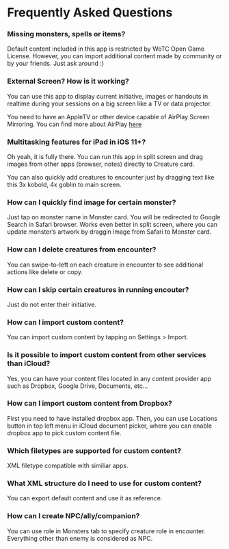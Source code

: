 # Frequently Asked Questions

### Missing monsters, spells or items?

Default content included in this app is restricted by WoTC Open Game License. However, you can import additional content made by community or by your friends. Just ask around :)

### External Screen? How is it working?

You can use this app to display current initiative, images or handouts in realtime during your sessions on a big screen like a TV or data projector.

You need to have an AppleTV or other device capable of AirPlay Screen Mirroring. You can find more about AirPlay [here](https://support.apple.com/en-au/HT204289)

### Multitasking features for iPad in iOS 11+?

Oh yeah, it is fully there. You can run this app in split screen and drag images from other apps (browser, notes) directly to Creature card.

You can also quickly add creatures to encounter just by dragging text like this 3x kobold, 4x goblin to main screen.

### How can I quickly find image for certain monster?

Just tap on monster name in Monster card. You will be redirected to Google Search in Safari browser. Works even better in split screen, where you can update monster’s artwork by draggin image from Safari to Monster card.

### How can I delete creatures from encounter?

You can swipe-to-left on each creature in encounter to see additional actions like delete or copy.

### How can I skip certain creatures in running encouter?

Just do not enter their initiative.

### How can I import custom content?

You can import custom content by tapping on Settings > Import.

### Is it possible to import custom content from other services than iCloud?

Yes, you can have your content files located in any content provider app such as Dropbox, Google Drive, Documents, etc…

### How can I import custom content from Dropbox?

First you need to have installed dropbox app. Then, you can use Locations button in top left menu in iCloud document picker, where you can enable dropbox app to pick custom content file.

### Which filetypes are supported for custom content?

XML filetype compatible with similiar apps.

### What XML structure do I need to use for custom content?

You can export default content and use it as reference.

###  How can I create NPC/ally/companion?

You can use role in Monsters tab to specify creature role in encounter. Everything other than enemy is considered as NPC.